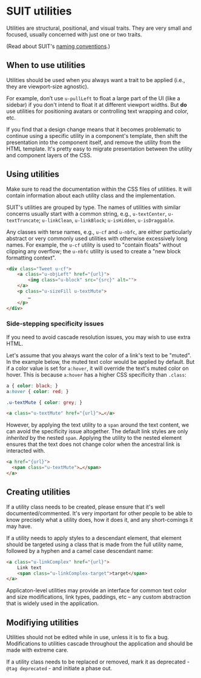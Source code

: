 # SUIT utilities

Utilities are structural, positional, and visual traits. They are very small
and focused, usually concerned with just one or two traits.

(Read about SUIT's [naming conventions](naming-conventions.md).)


## When to use utilities

Utilities should be used when you always want a trait to be applied (i.e., they
are viewport-size agnostic).

For example, don’t use `u-pullLeft` to float a large part of the UI (like a
sidebar) if you don't intend to float it at different viewport widths. But
**do** use utilities for positioning avatars or controlling text wrapping and
color, etc.

If you find that a design change means that it becomes problematic to continue
using a specific utility in a component's template, then shift the presentation
into the component itself, and remove the utility from the HTML template. It's
pretty easy to migrate presentation between the utility and component layers of
the CSS.


## Using utilities

Make sure to read the documentation within the CSS files of utilities. It will
contain information about each utility class and the implementation.

SUIT's utilities are grouped by type. The names of utilities with similar
concerns usually start with a common string, e.g., `u-textCenter`,
`u-textTruncate`; `u-linkClean`, `u-linkBlock`; `u-isHidden`,
`u-isDraggable`.

Any classes with terse names, e.g., `u-cf` and `u-nbfc`, are either
particularly abstract or very commonly used utilities with otherwise
excessively long names.  For example, the `u-cf` utility is used to "contain
floats" without clipping any overflow; the `u-nbfc` utility is used to create a
"new block formatting context".

```html
<div class="Tweet u-cf">
    <a class="u-objLeft" href="{url}">
        <img class="u-block" src="{src}" alt="">
    </a>
    <p class="u-sizeFill u-textMute">
        …
    </p>
</div>
```

### Side-stepping specificity issues

If you need to avoid cascade resolution issues, you may wish to use extra
HTML.

Let's assume that you always want the color of a link's text to be "muted". In
the example below, the muted text color would be applied by default. But if a
color value is set for `a:hover`, it will override the text's muted color on
hover. This is because `a:hover` has a higher CSS specificity than `.class`:

```css
a { color: black; }
a:hover { color: red; }

.u-textMute { color: grey; }
```

```html
<a class="u-textMute" href="{url}">…</a>
```

However, by applying the text utility to a `span` around the text content, we
can avoid the specificity issue altogether. The default link styles are only
_inherited_ by the nested `span`. Applying the utility to the nested element
ensures that the text does not change color when the ancestral link is
interacted with.

```html
<a href="{url}">
  <span class="u-textMute">…</span>
</a>
```


## Creating utilities

If a utility class needs to be created, please ensure that it's well
documented/commented. It's very important for other people to be able to know
precisely what a utility does, how it does it, and any short-comings it may
have.

If a utility needs to apply styles to a descendant element, that element should
be targeted using a class that is made from the full utility name, followed by
a hyphen and a camel case descendant name:

```html
<a class="u-linkComplex" href="{url}">
    Link text
    <span class="u-linkComplex-target">target</span>
</a>
```

Applicaton-level utilities may provide an interface for common text color and
size modifications, link types, paddings, etc – any custom abstraction that is
widely used in the application.


## Modifiying utilities

Utilities should not be edited while in use, unless it is to fix a bug.
Modifications to utilities cascade throughout the application and should be
made with extreme care.

If a utility class needs to be replaced or removed, mark it as deprecated -
`@tag deprecated` - and initiate a phase out.
